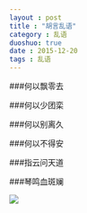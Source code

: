 ```yaml
---
layout : post
title : "胡言乱语"
category : 乱语
duoshuo: true
date : 2015-12-20
tags : 乱语
---
```





###何以飘零去

###何以少团栾

###何以别离久

###何以不得安

###指云问天道 

###琴鸣血斑斓

![](http://i0.gbimg.cn/2010/07/06/2010070620554833.jpg)
